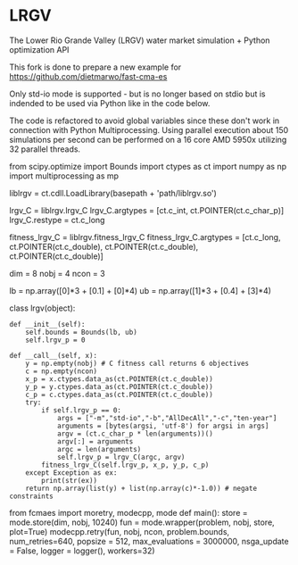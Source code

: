 # LRGV
The Lower Rio Grande Valley (LRGV) water market simulation + Python optimization API

This fork is done to prepare a new example for https://github.com/dietmarwo/fast-cma-es

Only std-io mode is supported - but is no longer based on stdio but is indended to 
be used via Python like in the code below.

The code is refactored to avoid global variables since these don't work in connection 
with Python Multiprocessing. Using parallel execution about 150 simulations per second
can be performed on a 16 core AMD 5950x utilizing 32 parallel threads. 


from scipy.optimize import Bounds
import ctypes as ct
import numpy as np
import multiprocessing as mp

liblrgv = ct.cdll.LoadLibrary(basepath + 'path/liblrgv.so')  
  
lrgv_C = liblrgv.lrgv_C
lrgv_C.argtypes = [ct.c_int, ct.POINTER(ct.c_char_p)]
lrgv_C.restype = ct.c_long

fitness_lrgv_C = liblrgv.fitness_lrgv_C
fitness_lrgv_C.argtypes = [ct.c_long, ct.POINTER(ct.c_double),
                           ct.POINTER(ct.c_double), ct.POINTER(ct.c_double)]
 
dim = 8
nobj = 4
ncon = 3

lb = np.array([0]*3 + [0.1] + [0]*4)
ub = np.array([1]*3 + [0.4] + [3]*4)

class lrgv(object):
    
    def __init__(self):
        self.bounds = Bounds(lb, ub)      
        self.lrgv_p = 0 
        
    def __call__(self, x):
        y = np.empty(nobj) # C fitness call returns 6 objectives
        c = np.empty(ncon)
        x_p = x.ctypes.data_as(ct.POINTER(ct.c_double))
        y_p = y.ctypes.data_as(ct.POINTER(ct.c_double))  
        c_p = c.ctypes.data_as(ct.POINTER(ct.c_double))  
        try:     
            if self.lrgv_p == 0:
                args = ["-m","std-io","-b","AllDecAll","-c","ten-year"]
                arguments = [bytes(argsi, 'utf-8') for argsi in args]
                argv = (ct.c_char_p * len(arguments))()
                argv[:] = arguments
                argc = len(arguments)
                self.lrgv_p = lrgv_C(argc, argv)
            fitness_lrgv_C(self.lrgv_p, x_p, y_p, c_p)
        except Exception as ex:
            print(str(ex))     
        return np.array(list(y) + list(np.array(c)*-1.0)) # negate constraints

from fcmaes import moretry, modecpp, mode
def main():
        store = mode.store(dim, nobj, 10240)
        fun = mode.wrapper(problem, nobj, store, plot=True)
        modecpp.retry(fun, nobj, ncon, 
                      problem.bounds, num_retries=640, popsize = 512, 
                  max_evaluations = 3000000, nsga_update = False, 
                  logger = logger(), workers=32)

